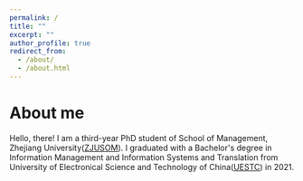 ```yaml
---
permalink: /
title: ""
excerpt: ""
author_profile: true
redirect_from: 
  - /about/
  - /about.html
---
```

About me
===============
Hello, there! I am a third-year PhD student of School of Management, Zhejiang University([ZJUSOM](http://en.som.zju.edu.cn/)). I graduated with a Bachelor's degree in Information Management and Information Systems and Translation from University of Electronical Science and Technology of China([UESTC](https://en.uestc.edu.cn/)) in 2021.
